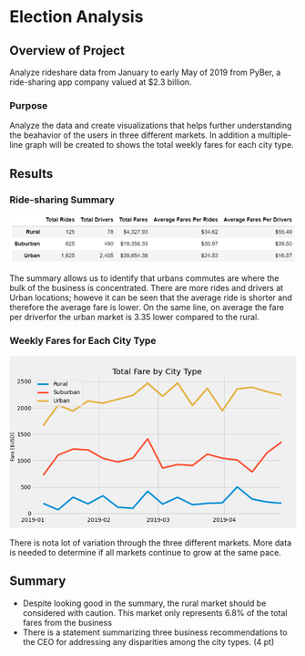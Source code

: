# Election Analysis
## Overview of Project
Analyze rideshare data from January to early May of 2019 from PyBer, a ride-sharing app company valued at $2.3 billion.
### Purpose
Analyze the data and create visualizations that helps further understanding the beahavior of the users in three different markets. In addition a multiple-line graph will be created to shows the total weekly fares for each city type.
## Results
### Ride-sharing Summary
<img src="https://github.com/luisnewmanh/PyBer_Analysis/blob/master/Analysis/Pyber_Summary.PNG">

The summary allows us to identify that urbans commutes are where the bulk of the business is concentrated. There are more rides and drivers at Urban locations; howeve it  can be seen that the average ride is shorter and therefore the average fare is lower. On the same line, on average the fare per driverfor the urban market is 3.35 lower compared to the rural. 
### Weekly Fares for Each City Type
<img src="https://github.com/luisnewmanh/PyBer_Analysis/blob/master/Analysis/PyBer_fare_summary.png">

There is nota lot of variation through the three different markets. More data is needed to determine if all markets continue to grow at the same pace.
## Summary
- Despite looking good in the summary, the rural market should be considered with caution. This market only represents 6.8% of the total fares from the business 
- There is a statement summarizing three business recommendations to the CEO for addressing any disparities among the city types. (4 pt)
